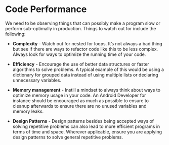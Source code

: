 # Code Performance
We need to be observing things that can possibly make a program slow or perform sub-optimally in production. Things to watch out for include the following:

- **Complexity** - Watch out for nested for loops. It’s not always a bad thing but see if there are ways to refactor code like this to be less complex. Always look for ways to optimize the running time of your code. 

- **Efficiency** - Encourage the use of better data structures or faster algorithms to solve problems. A typical example of this would be using a dictionary for grouped data instead of using multiple lists or declaring unnecessary variables.

- **Memory management** - Instill a mindset to always think about ways to optimize memory usage in your code. An Android Developer for instance should be encouraged as much as possible to ensure to cleanup afterwards to ensure there are no unused variables and memory leaks.

- **Design Patterns** - Design patterns besides being accepted ways of solving repetitive problems can also lead to more efficient programs in terms of time and space. Wherever applicable, ensure you are applying design patterns to solve general repetitive problems.
